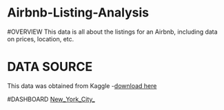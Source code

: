 # Airbnb-Listing-Analysis
#OVERVIEW
This data is all about the listings for an Airbnb, including data on prices, location, etc.
# DATA SOURCE
This data was obtained from Kaggle
-[download here](https://www.kaggle.com/datasets/dgomonov/new-york-city-airbnb-open-data)


#DASHBOARD
[New_York_City_](![New_York_City_](https://github.com/user-attachments/assets/39591e93-dbb2-4e00-98fd-9c2fb36bde84))

